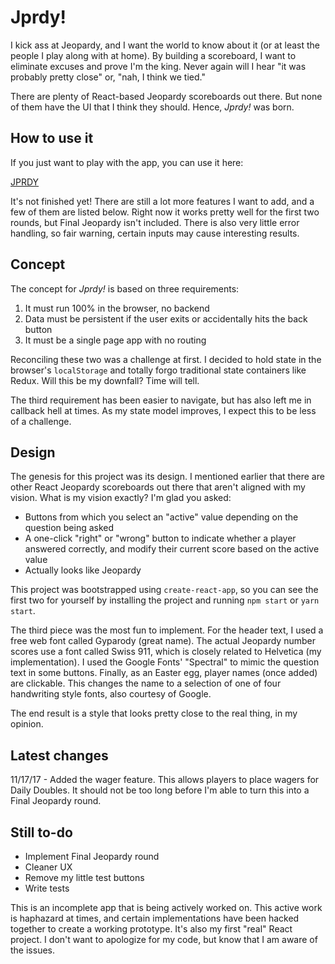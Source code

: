 # Jprdy!

I kick ass at Jeopardy, and I want the world to know about it (or at least the people I play along with at home). By building a scoreboard, I want to eliminate excuses and prove I'm the king. Never again will I hear "it was probably pretty close" or, "nah, I think we tied."

There are plenty of React-based Jeopardy scoreboards out there. But none of them have the UI that I think they should. Hence, *Jprdy!* was born.

## How to use it

If you just want to play with the app, you can use it here:

[JPRDY](jprdy.phizon.io)

It's not finished yet! There are still a lot more features I want to add, and a few of them are listed below. Right now it works pretty well for the first two rounds, but Final Jeopardy isn't included. There is also very little error handling, so fair warning, certain inputs may cause interesting results.

## Concept

The concept for *Jprdy!* is based on three requirements:

  1.  It must run 100% in the browser, no backend
  2.  Data must be persistent if the user exits or accidentally hits the back button
  3.  It must be a single page app with no routing

Reconciling these two was a challenge at first. I decided to hold state in the browser's `localStorage` and totally forgo traditional state containers like Redux. Will this be my downfall? Time will tell.

The third requirement has been easier to navigate, but has also left me in callback hell at times. As my state model improves, I expect this to be less of a challenge.

## Design

The genesis for this project was its design. I mentioned earlier that there are other React Jeopardy scoreboards out there that aren't aligned with my vision. What is my vision exactly? I'm glad you asked:

  - Buttons from which you select an "active" value depending on the question being asked
  - A one-click "right" or "wrong" button to indicate whether a player answered correctly, and modify their current score based on the active value
  - Actually looks like Jeopardy

This project was bootstrapped using `create-react-app`, so you can see the first two for yourself by installing the project and running `npm start` or `yarn start`.

The third piece was the most fun to implement. For the header text, I used a free web font called Gyparody (great name). The actual Jeopardy number scores use a font called Swiss 911, which is closely related to Helvetica (my implementation). I used the Google Fonts' "Spectral" to mimic the question text in some buttons. Finally, as an Easter egg, player names (once added) are clickable. This changes the name to a selection of one of four handwriting style fonts, also courtesy of Google.

The end result is a style that looks pretty close to the real thing, in my opinion.

## Latest changes

11/17/17 - Added the wager feature. This allows players to place wagers for Daily Doubles. It should not be too long before I'm able to turn this into a Final Jeopardy round.

## Still to-do

- Implement Final Jeopardy round
- Cleaner UX
- Remove my little test buttons
- Write tests

This is an incomplete app that is being actively worked on. This active work is haphazard at times, and certain implementations have been hacked together to create a working prototype. It's also my first "real" React project. I don't want to apologize for my code, but know that I am aware of the issues.